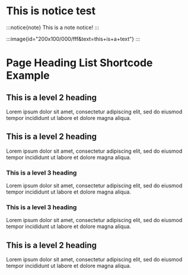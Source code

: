 # This is notice test

:::notice{note}
This is a note notice!
:::

:::image{id="200x100/000/fff&text=this+is+a+text"}
:::

# Page Heading List Shortcode Example

## This is a level 2 heading

Lorem ipsum dolor sit amet, consectetur adipiscing elit, sed do eiusmod tempor incididunt ut labore et dolore magna
aliqua.

## This is a level 2 heading

Lorem ipsum dolor sit amet, consectetur adipiscing elit, sed do eiusmod tempor incididunt ut labore et dolore magna
aliqua.

### This is a level 3 heading

Lorem ipsum dolor sit amet, consectetur adipiscing elit, sed do eiusmod tempor incididunt ut labore et dolore magna
aliqua.

### This is a level 3 heading

Lorem ipsum dolor sit amet, consectetur adipiscing elit, sed do eiusmod tempor incididunt ut labore et dolore magna
aliqua.

## This is a level 2 heading

Lorem ipsum dolor sit amet, consectetur adipiscing elit, sed do eiusmod tempor incididunt ut labore et dolore magna
aliqua.